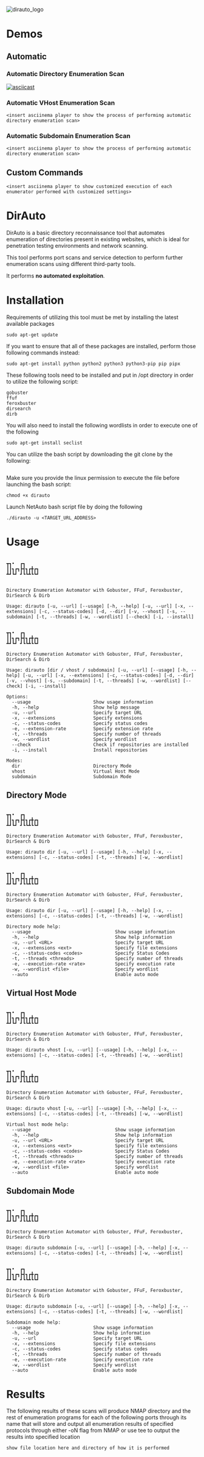 ![dirauto_logo](https://github.com/eliaz5536/DirAuto/assets/5835036/97a666c3-bb93-4ece-a752-e2574d6932f8)

# Demos 
## Automatic

### Automatic Directory Enumeration Scan
[![asciicast](https://asciinema.org/a/qWE7UgFr1jJ7GN0Uv2wl5LChN.svg)](https://asciinema.org/a/qWE7UgFr1jJ7GN0Uv2wl5LChN)

### Automatic VHost Enumeration Scan
```
<insert asciinema player to show the process of performing automatic directory enumeration scan>
```

### Automatic Subdomain Enumeration Scan
```
<insert asciinema player to show the process of performing automatic directory enumeration scan>
```

## Custom Commands
```
<insert asciinema player to show customized execution of each enumerator performed with customized settings>
```



# DirAuto
DirAuto is a basic directory reconnaissance tool that automates enumeration of directories present in existing websites, which is ideal for penetration testing environments and network scanning.

This tool performs port scans and service detection to perform further enumeration scans using different third-party tools.

It performs **no automated exploitation**.

# Installation
Requirements of utilizing this tool must be met by installing the latest available packages
```
sudo apt-get update
```

If you want to ensure that all of these packages are installed, perform those following commands instead:
```
sudo apt-get install python python2 python3 python3-pip pip pipx
```

These following tools need to be installed and put in /opt directory in order to utilize the following script:
```
gobuster
ffuf
feroxbuster
dirsearch
dirb
```

You will also need to install the following wordlists in order to execute one of the following
```
sudo apt-get install seclist
```

You can utilize the bash script by downloading the git clone by the following:
```

```

Make sure you provide the linux permission to execute the file before launching the bash script:
```
chmod +x dirauto
```

Launch NetAuto bash script file by doing the following
```shell
./dirauto -u <TARGET_URL_ADDRESS>
```

# Usage 
```

┳┓•  ┏┓     
┃┃┓┏┓┣┫┓┏╋┏┓
┻┛┗┛ ┛┗┗┻┗┗┛
            

Directory Enumeration Automator with Gobuster, FFuF, Feroxbuster, DirSearch & Dirb
 
Usage: dirauto [-u, --url] [--usage] [-h, --help] [-u, --url] [-x, --extensions] [-c, --status-codes] [-d, --dir] [-v, --vhost] [-s, --subdomain] [-t, --threads] [-w, --wordlist] [--check] [-i, --install]

```

```

┳┓•  ┏┓     
┃┃┓┏┓┣┫┓┏╋┏┓
┻┛┗┛ ┛┗┗┻┗┗┛

Directory Enumeration Automator with Gobuster, FFuF, Feroxbuster, DirSearch & Dirb
 
Usage: dirauto [dir / vhost / subdomain] [-u, --url] [--usage] [-h, --help] [-u, --url] [-x, --extensions] [-c, --status-codes] [-d, --dir] [-v, --vhost] [-s, --subdomain] [-t, --threads] [-w, --wordlist] [--check] [-i, --install]
 
Options:
  --usage                       Show usage information
  -h, --help                    Show help message
  -u, --url                     Specify target URL
  -x, --extensions              Specify extensions
  -c, --status-codes            Specify status codes
  -e, --extension-rate          Specify extension rate
  -t, --threads                 Specify number of threads
  -w, --wordlist                Specify wordlist
  --check                       Check if repositories are installed
  -i, --install                 Install repositories
 
Modes:
  dir                           Directory Mode
  vhost                         Virtual Host Mode
  subdomain                     Subdomain Mode

```

## Directory Mode
```

┳┓•  ┏┓     
┃┃┓┏┓┣┫┓┏╋┏┓
┻┛┗┛ ┛┗┗┻┗┗┛

Directory Enumeration Automator with Gobuster, FFuF, Feroxbuster, DirSearch & Dirb
 
Usage: dirauto dir [-u, --url] [--usage] [-h, --help] [-x, --extensions] [-c, --status-codes] [-t, --threads] [-w, --wordlist]

```

```

┳┓•  ┏┓     
┃┃┓┏┓┣┫┓┏╋┏┓
┻┛┗┛ ┛┗┗┻┗┗┛

Directory Enumeration Automator with Gobuster, FFuF, Feroxbuster, DirSearch & Dirb
 
Usage: dirauto dir [-u, --url] [--usage] [-h, --help] [-x, --extensions] [-c, --status-codes] [-t, --threads] [-w, --wordlist]
 
Directory mode help:
  --usage                               Show usage information
  -h, --help                            Show help information
  -u, --url <URL>                       Specify target URL
  -x, --extensions <ext>                Specify file extensions
  -c, --status-codes <codes>            Specify Status Codes
  -t, --threads <threads>               Specify number of threads
  -e, --execution-rate <rate>           Specify execution rate
  -w, --wordlist <file>                 Specify wordlist
  --auto                                Enable auto mode

```

## Virtual Host Mode
```

┳┓•  ┏┓     
┃┃┓┏┓┣┫┓┏╋┏┓
┻┛┗┛ ┛┗┗┻┗┗┛

Directory Enumeration Automator with Gobuster, FFuF, Feroxbuster, DirSearch & Dirb
 
Usage: dirauto vhost [-u, --url] [--usage] [-h, --help] [-x, --extensions] [-c, --status-codes] [-t, --threads] [-w, --wordlist]

```

```

┳┓•  ┏┓     
┃┃┓┏┓┣┫┓┏╋┏┓
┻┛┗┛ ┛┗┗┻┗┗┛

Directory Enumeration Automator with Gobuster, FFuF, Feroxbuster, DirSearch & Dirb
 
Usage: dirauto vhost [-u, --url] [--usage] [-h, --help] [-x, --extensions] [-c, --status-codes] [-t, --threads] [-w, --wordlist]
 
Virtual host mode help:
  --usage                               Show usage information
  -h, --help                            Show help information
  -u, --url <URL>                       Specify target URL
  -x, --extensions <ext>                Specify file extensions
  -c, --status-codes <codes>            Specify Status Codes
  -t, --threads <threads>               Specify number of threads
  -e, --execution-rate <rate>           Specify execution rate
  -w, --wordlist <file>                 Specify wordlist
  --auto                                Enable auto mode

```

## Subdomain Mode
```

┳┓•  ┏┓     
┃┃┓┏┓┣┫┓┏╋┏┓
┻┛┗┛ ┛┗┗┻┗┗┛

Directory Enumeration Automator with Gobuster, FFuF, Feroxbuster, DirSearch & Dirb
 
Usage: dirauto subdomain [-u, --url] [--usage] [-h, --help] [-x, --extensions] [-c, --status-codes] [-t, --threads] [-w, --wordlist]

```

```

┳┓•  ┏┓     
┃┃┓┏┓┣┫┓┏╋┏┓
┻┛┗┛ ┛┗┗┻┗┗┛

Directory Enumeration Automator with Gobuster, FFuF, Feroxbuster, DirSearch & Dirb
 
Usage: dirauto subdomain [-u, --url] [--usage] [-h, --help] [-x, --extensions] [-c, --status-codes] [-t, --threads] [-w, --wordlist]
 
Subdomain mode help:
  --usage                       Show usage information
  -h, --help                    Show help information
  -u, --url                     Specify target URL
  -x, --extensions              Specify file extensions
  -c, --status-codes            Specify status codes
  -t, --threads                 Specify number of threads
  -e, --execution-rate          Specify execution rate
  -w, --wordlist                Specify wordlist
  --auto                        Enable auto mode

```

# Results
The following results of these scans will produce NMAP directory and the rest of enumeration programs for each of the following ports through its name that will store and output all enumeration results of specified protocols through either -oN flag from NMAP or use tee to output the results into specified location 
```
show file location here and directory of how it is performed
```
